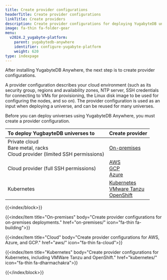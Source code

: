 ```yaml
---
title: Create provider configurations
headerTitle: Create provider configurations
linkTitle: Create providers
description: Create provider configurations for deploying YugabyteDB universes.
image: fa-thin fa-folder-gear
menu:
  v2024.2_yugabyte-platform:
    parent: yugabytedb-anywhere
    identifier: configure-yugabyte-platform
    weight: 620
type: indexpage
---
```


After installing YugabyteDB Anywhere, the next step is to create provider configurations.

A provider configuration describes your cloud environment (such as its security group, regions and availability zones, NTP server, SSH credentials for connecting to VMs for provisioning, the Linux disk image to be used for configuring the nodes, and so on). The provider configuration is used as an input when deploying a universe, and can be reused for many universes.

Before you can deploy universes using YugabyteDB Anywhere, you must create a provider configuration.

| To deploy YugbayteDB universes to | Create provider |
| :--- | :--- |
| Private cloud<br>Bare metal, racks<br>Cloud provider (limited SSH permissions) | [On-premises](on-premises/) |
| Cloud provider (full SSH permissions) | [AWS](aws/)<br>[GCP](gcp/)<br>[Azure](azure/) |
| Kubernetes | [Kubernetes](kubernetes/)<br>[VMware Tanzu](vmware-tanzu/)<br>[OpenShift](openshift/) |

{{<index/block>}}

  {{<index/item
    title="On-premises"
    body="Create provider configurations for on-premises deployments."
    href="on-premises/"
    icon="fa-thin fa-building">}}

  {{<index/item
    title="Cloud"
    body="Create provider configurations for AWS, Azure, and GCP."
    href="aws/"
    icon="fa-thin fa-cloud">}}

  {{<index/item
    title="Kubernetes"
    body="Create provider configurations for Kubernetes, including VMWare Tanzu and OpenShift."
    href="kubernetes/"
    icon="fa-thin fa-dharmachakra">}}

{{</index/block>}}
